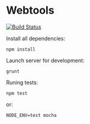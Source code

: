 # Webtools

[![Build Status](https://travis-ci.org/chinghanho/webtools-backend.png?branch=master)](https://travis-ci.org/chinghanho/webtools-backend)

Install all dependencies:

    npm install

Launch server for development:

    grunt

Runing tests:

    npm test

or:

    NODE_ENV=test mocha
